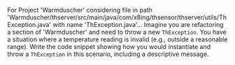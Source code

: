 For Project 'Warmduscher' considering file in path 'Warmduscher/thserver/src/main/java/com/x8ing/thsensor/thserver/utils/ThException.java' with name 'ThException.java'...
Imagine you are refactoring a section of 'Warmduscher' and need to throw a new `ThException`. You have a situation where a temperature reading is invalid (e.g., outside a reasonable range).  Write the code snippet showing how you would instantiate and throw a `ThException` in this scenario, including a descriptive message.